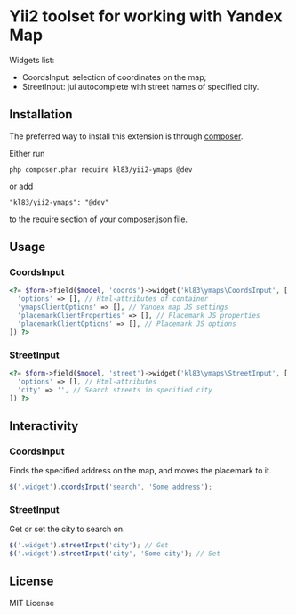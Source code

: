 # Yii2 toolset for working with Yandex Map

Widgets list:
- CoordsInput: selection of coordinates on the map;
- StreetInput: jui autocomplete with street names of specified city.

## Installation
The preferred way to install this extension is through [composer](https://getcomposer.org/).

Either run
```
php composer.phar require kl83/yii2-ymaps @dev
```
or add
```
"kl83/yii2-ymaps": "@dev"
```
to the require section of your composer.json file.

## Usage

### CoordsInput

```php
<?= $form->field($model, 'coords')->widget('kl83\ymaps\CoordsInput', [
  'options' => [], // Html-attributes of container
  'ymapsClientOptions' => [], // Yandex map JS settings
  'placemarkClientProperties' => [], // Placemark JS properties
  'placemarkClientOptions' => [], // Placemark JS options
]) ?>
```

### StreetInput

```php
<?= $form->field($model, 'street')->widget('kl83\ymaps\StreetInput', [
  'options' => [], // Html-attributes
  'city' => '', // Search streets in specified city
]) ?>
```

## Interactivity

### CoordsInput

Finds the specified address on the map, and moves the placemark to it.
```javascript
$('.widget').coordsInput('search', 'Some address');
```

### StreetInput

Get or set the city to search on.
```javascript
$('.widget').streetInput('city'); // Get
$('.widget').streetInput('city', 'Some city'); // Set
```

## License
MIT License
